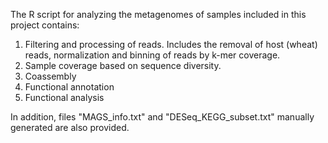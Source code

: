 The R script for analyzing the metagenomes of samples included in this project contains:
1. Filtering and processing of reads. Includes the removal of host (wheat) reads, normalization and binning of reads by k-mer coverage.
2. Sample coverage based on sequence diversity.
3. Coassembly
4. Functional annotation
5. Functional analysis

In addition, files "MAGS_info.txt" and "DESeq_KEGG_subset.txt" manually generated are also provided.
